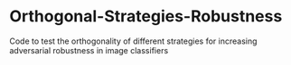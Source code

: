 # Orthogonal-Strategies-Robustness
Code to test the orthogonality of different strategies for increasing adversarial robustness in image classifiers
